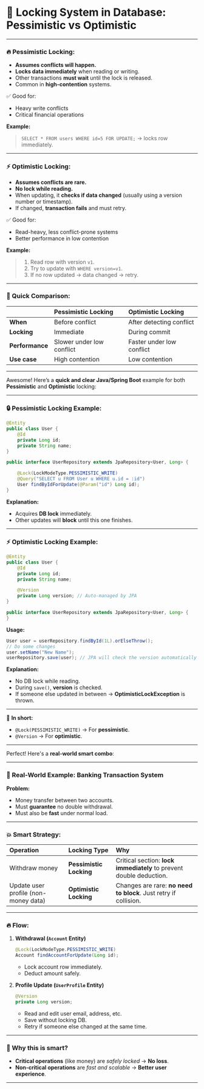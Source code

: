 # 🚀 Locking System in Database: Pessimistic vs Optimistic

---

### 🔥 Pessimistic Locking:
- **Assumes conflicts will happen.**
- **Locks data immediately** when reading or writing.
- Other transactions **must wait** until the lock is released.
- Common in **high-contention** systems.

✅ Good for:  
- Heavy write conflicts  
- Critical financial operations

**Example:**  
> `SELECT * FROM users WHERE id=5 FOR UPDATE;` → locks row immediately.

---

### ⚡ Optimistic Locking:
- **Assumes conflicts are rare.**
- **No lock while reading.**  
- When updating, it **checks if data changed** (usually using a version number or timestamp).
- If changed, **transaction fails** and must retry.

✅ Good for:  
- Read-heavy, less conflict-prone systems  
- Better performance in low contention

**Example:**  
> 1. Read row with version `v1`.  
> 2. Try to update with `WHERE version=v1`.  
> 3. If no row updated → data changed → retry.

---

### 🎯 Quick Comparison:

| | Pessimistic Locking | Optimistic Locking |
|:---|:---|:---|
| **When** | Before conflict | After detecting conflict |
| **Locking** | Immediate | During commit |
| **Performance** | Slower under low conflict | Faster under low conflict |
| **Use case** | High contention | Low contention |

---

Awesome! Here’s a **quick and clear Java/Spring Boot** example for both **Pessimistic** and **Optimistic** locking:

---

### 🔒 Pessimistic Locking Example:

```java
@Entity
public class User {
    @Id
    private Long id;
    private String name;
}

public interface UserRepository extends JpaRepository<User, Long> {

    @Lock(LockModeType.PESSIMISTIC_WRITE)
    @Query("SELECT u FROM User u WHERE u.id = :id")
    User findByIdForUpdate(@Param("id") Long id);
}
```
**Explanation:**  
- Acquires **DB lock** immediately.
- Other updates will **block** until this one finishes.

---

### ⚡ Optimistic Locking Example:

```java
@Entity
public class User {
    @Id
    private Long id;
    private String name;

    @Version
    private Long version; // Auto-managed by JPA
}

public interface UserRepository extends JpaRepository<User, Long> {
}
```
**Usage:**
```java
User user = userRepository.findById(1L).orElseThrow();
// Do some changes
user.setName("New Name");
userRepository.save(user); // JPA will check the version automatically
```
**Explanation:**  
- No DB lock while reading.
- During `save()`, **version** is checked.
- If someone else updated in between → **OptimisticLockException** is thrown.

---

🔵 **In short:**
- `@Lock(PESSIMISTIC_WRITE)` → For **pessimistic**.
- `@Version` → For **optimistic**.

---

Perfect! Here's a **real-world smart combo**:

---

### 🏦 Real-World Example: **Banking Transaction System**

**Problem:**  
- Money transfer between two accounts.
- Must **guarantee** no double withdrawal.
- Must also be **fast** under normal load.

---

### 💥 Smart Strategy:
| Operation | Locking Type | Why |
|:---|:---|:---|
| Withdraw money | **Pessimistic Locking** | Critical section: **lock immediately** to prevent double deduction. |
| Update user profile (non-money data) | **Optimistic Locking** | Changes are rare: **no need to block**. Just retry if collision. |

---

### 🔥 Flow:
1. **Withdrawal (`Account` Entity)**
   ```java
   @Lock(LockModeType.PESSIMISTIC_WRITE)
   Account findAccountForUpdate(Long id);
   ```
   - Lock account row immediately.
   - Deduct amount safely.
   
2. **Profile Update (`UserProfile` Entity)**
   ```java
   @Version
   private Long version;
   ```
   - Read and edit user email, address, etc.
   - Save without locking DB.
   - Retry if someone else changed at the same time.

---

### 🎯 Why this is smart?
- **Critical operations** (like money) are *safely locked* → **No loss**.
- **Non-critical operations** are *fast and scalable* → **Better user experience**.

---


